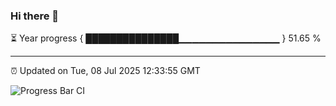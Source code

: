 ### Hi there 👋

⏳ Year progress { ███████████████▁▁▁▁▁▁▁▁▁▁▁▁▁▁▁ } 51.65 %

---

⏰ Updated on Tue, 08 Jul 2025 12:33:55 GMT

![Progress Bar CI](https://github.com/liununu/liununu/workflows/Progress%20Bar%20CI/badge.svg)
